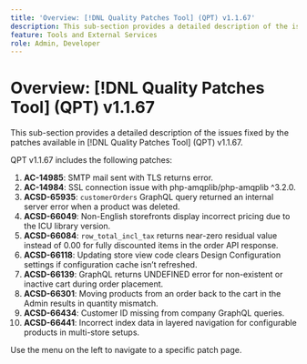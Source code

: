 ```yaml
---
title: 'Overview: [!DNL Quality Patches Tool] (QPT) v1.1.67'
description: This sub-section provides a detailed description of the issues fixed by the patches available in [!DNL Quality Patches Tool] (QPT) v1.1.67.
feature: Tools and External Services
role: Admin, Developer
---
```

# Overview: [!DNL Quality Patches Tool] (QPT) v1.1.67

This sub-section provides a detailed description of the issues fixed by the patches available in [!DNL Quality Patches Tool] (QPT) v1.1.67.

QPT v1.1.67 includes the following patches:
1. **AC-14985**: SMTP mail sent with TLS returns error.
1. **AC-14984**: SSL connection issue with php-amqplib/php-amqplib ^3.2.0.
1. **ACSD-65935**: `customerOrders` GraphQL query returned an internal server error when a product was deleted.
1. **ACSD-66049**: Non-English storefronts display incorrect pricing due to the ICU library version.
1. **ACSD-66084**: `row_total_incl_tax` returns near-zero residual value instead of 0.00 for fully discounted items in the order API response.
1. **ACSD-66118**: Updating store view code clears Design Configuration settings if configuration cache isn’t refreshed.
1. **ACSD-66139**: GraphQL returns UNDEFINED error for non-existent or inactive cart during order placement.
1. **ACSD-66301**: Moving products from an order back to the cart in the Admin results in quantity mismatch.
1. **ACSD-66434**: Customer ID missing from company GraphQL queries.
1. **ACSD-66441**: Incorrect index data in layered navigation for configurable products in multi-store setups.

Use the menu on the left to navigate to a specific patch page.
